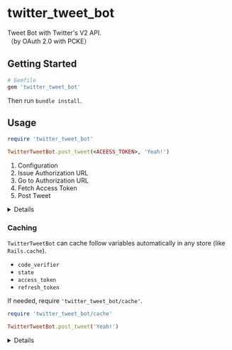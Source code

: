 # twitter_tweet_bot
Tweet Bot with Twitter's V2 API.<br/>
（by OAuth 2.0 with PCKE）

## Getting Started

```rb
# Gemfile
gem 'twitter_tweet_bot'
```

Then run `bundle install`.

## Usage

```rb
require 'twitter_tweet_bot'

TwitterTweetBot.post_tweet(<ACEESS_TOKEN>, 'Yeah!')
```

1. Configuration
2. Issue Authorization URL
3. Go to Authorization URL
4. Fetch Access Token
5. Post Tweet

<details>

<summary>Details</summary>

#### Step1. Configuration

```rb
require 'twitter_tweet_bot'

TwitterTweetBot.configure do |config|
  # Twitter's Bot Name (any)
  config.name = 'iambot'
  # Twitter's Client ID
  config.client_id = '*****'
  # Twitter's Client Secret
  config.client_secret = '*****'
  # Redirect URL After Authorization
  config.redirect_uri = 'https://example.com/twitter/callback'
  # Twitter's App Scopes with OAuth 2.0
  config.scopes = ['tweet.read', 'tweet.write', 'users.read', 'offline.access']
end
```

#### Step2. Issue an authorization url

```rb
authorization = TwitterTweetBot.authorize
# =>
#  #<TwitterTweetBot::Entity::Authorization
#   @code_verifier="*****",
#   @state="***",
#   @url="https://twitter.com/i/oauth2/authorize?response_type=code&redirect_uri=<YOUR_REDIRECT_URI>&client_id=<YOUR_CLIENT_ID>&scope=<SCOPES>&code_challenge=*****&code_challenge_method=S256&state=***">
```

#### Step3. Redirect (or Go) to `authorization.url`

And smash `"Authorize app"`.

If authorized, redirected to your `config.redirect_uri`.<br/>
Check **CODE** in Twitter's response.

```
e.g. https://example.com/twitter/callback?state=***&code=*****
```

#### Step4. Fetch an access token

```rb
token = TwitterTweetBot.fetch_token('<CODE>', authorization.code_verifier)
# =>
#  #<TwitterTweetBot::Entity::Token
#   @access_token="<YOUR_ACCESS_TOKEN>",
#   @expires_in=7200,
#   @refresh_token="<YOUR_REFRESH_TOKEN>",
#   @scope="tweet.write users.read tweet.read offline.access",
#   @token_type="bearer">
```

#### Step5. Post a tweet

```rb
TwitterTweetBot.post_tweet(token.access_token, 'Yeah!')
# =>
#  #<TwitterTweetBot::Entity::Tweet
#   @edit_history_tweet_ids=["0123456789"],
#   @id="0123456789",
#   @text="Yeah!">
```

#### Ex. Refresh an access token (required `'offline.access'` in scopes)

```rb
TwitterTweetBot.refresh_token(token.refresh_token)
```
</details>

### Caching

`TwitterTweetBot` can cache follow variables automatically in any store (like `Rails.cache`).

- `code_verifier`
- `state`
- `access_token`
- `refresh_token`

If needed, require `'twitter_tweet_bot/cache'`.

```rb
require 'twitter_tweet_bot/cache'

TwitterTweetBot.post_tweet('Yeah!')
```

<details>

<summary>Details</summary>

#### Step1. Configuration

```rb
require 'twitter_tweet_bot/cache'

TwitterTweetBot.configure do |config|
  # ...

  # Any Cache Store (required `#write(key, value)` and `#read(key)` implementation).
  config.cache_provider = ActiveSupport::Cache.lookup_store(:file_store, '../tmp/cache')
end
```

#### Step2. Issue an authorization url

```rb
# `code_verifier` and `state` will be cached.
TwitterTweetBot.authorize
```

#### Step3. Fetch an access token


```rb
# `access_token` and `refresh_token` will be cached.
TwitterTweetBot.fetch_token('<CODE>')
```

Don't need to pass `code_verifier`.<br/>
(resolved from cache)

#### Step4. Post a tweet

```rb
TwitterTweetBot.post_tweet('Yeah!')
```

Don't need to pass `access_token`.<br/>
(resolved from cache)

#### Ex. Check a cache

```rb
TwitterTweetBot.client.cache.read
# =>
#  { :code_verifier=>"*****", :state=>"***", :access_token=>"*****", :refresh_token=>"*****" }
```
</details>
